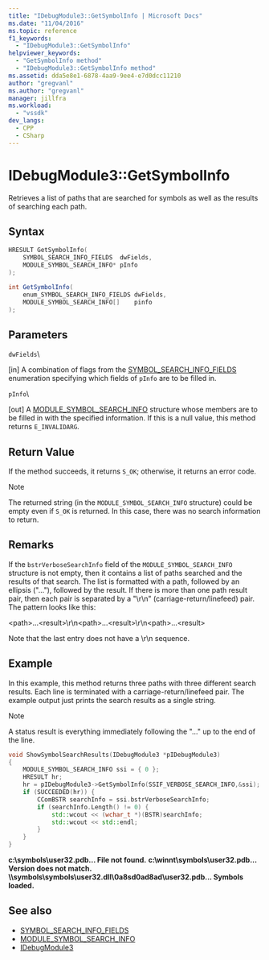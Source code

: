 ```yaml
---
title: "IDebugModule3::GetSymbolInfo | Microsoft Docs"
ms.date: "11/04/2016"
ms.topic: reference
f1_keywords:
  - "IDebugModule3::GetSymbolInfo"
helpviewer_keywords:
  - "GetSymbolInfo method"
  - "IDebugModule3::GetSymbolInfo method"
ms.assetid: dda5e8e1-6878-4aa9-9ee4-e7d0dcc11210
author: "gregvanl"
ms.author: "gregvanl"
manager: jillfra
ms.workload:
  - "vssdk"
dev_langs:
  - CPP
  - CSharp
---
```

# IDebugModule3::GetSymbolInfo
Retrieves a list of paths that are searched for symbols as well as the results of searching each path.

## Syntax

```cpp
HRESULT GetSymbolInfo(
    SYMBOL_SEARCH_INFO_FIELDS  dwFields,
    MODULE_SYMBOL_SEARCH_INFO* pInfo
);
```

```csharp
int GetSymbolInfo(
    enum_SYMBOL_SEARCH_INFO_FIELDS dwFields,
    MODULE_SYMBOL_SEARCH_INFO[]    pinfo
);
```

## Parameters
`dwFields`\

 [in] A combination of flags from the [SYMBOL_SEARCH_INFO_FIELDS](../../../extensibility/debugger/reference/symbol-search-info-fields.md) enumeration specifying which fields of `pInfo` are to be filled in.

`pInfo`\

 [out] A [MODULE_SYMBOL_SEARCH_INFO](../../../extensibility/debugger/reference/module-symbol-search-info.md) structure whose members are to be filled in with the specified information. If this is a null value, this method returns `E_INVALIDARG`.

## Return Value
If the method succeeds, it returns `S_OK`; otherwise, it returns an error code.

> [!NOTE]
> The returned string (in the `MODULE_SYMBOL_SEARCH_INFO` structure) could be empty even if `S_OK` is returned. In this case, there was no search information to return.

## Remarks
If the `bstrVerboseSearchInfo` field of the `MODULE_SYMBOL_SEARCH_INFO` structure is not empty, then it contains a list of paths searched and the results of that search. The list is formatted with a path, followed by an ellipsis ("..."), followed by the result. If there is more than one path result pair, then each pair is separated by a "\r\n" (carriage-return/linefeed) pair. The pattern looks like this:

\<path>...\<result>\r\n\<path>...\<result>\r\n\<path>...\<result>

Note that the last entry does not have a \r\n sequence.

## Example
In this example, this method returns three paths with three different search results. Each line is terminated with a carriage-return/linefeed pair. The example output just prints the search results as a single string.

> [!NOTE]
> A status result is everything immediately following the "..." up to the end of the line.

```cpp
void ShowSymbolSearchResults(IDebugModule3 *pIDebugModule3)
{
    MODULE_SYMBOL_SEARCH_INFO ssi = { 0 };
    HRESULT hr;
    hr = pIDebugModule3->GetSymbolInfo(SSIF_VERBOSE_SEARCH_INFO,&ssi);
    if (SUCCEEDED(hr)) {
        CComBSTR searchInfo = ssi.bstrVerboseSearchInfo;
        if (searchInfo.Length() != 0) {
            std::wcout << (wchar_t *)(BSTR)searchInfo;
            std::wcout << std::endl;
        }
    }
}
```

**c:\symbols\user32.pdb... File not found.**
**c:\winnt\symbols\user32.pdb... Version does not match.**
**\\\symbols\symbols\user32.dll\0a8sd0ad8ad\user32.pdb... Symbols loaded.**

## See also

- [SYMBOL_SEARCH_INFO_FIELDS](../../../extensibility/debugger/reference/symbol-search-info-fields.md)
- [MODULE_SYMBOL_SEARCH_INFO](../../../extensibility/debugger/reference/module-symbol-search-info.md)
- [IDebugModule3](../../../extensibility/debugger/reference/idebugmodule3.md)
